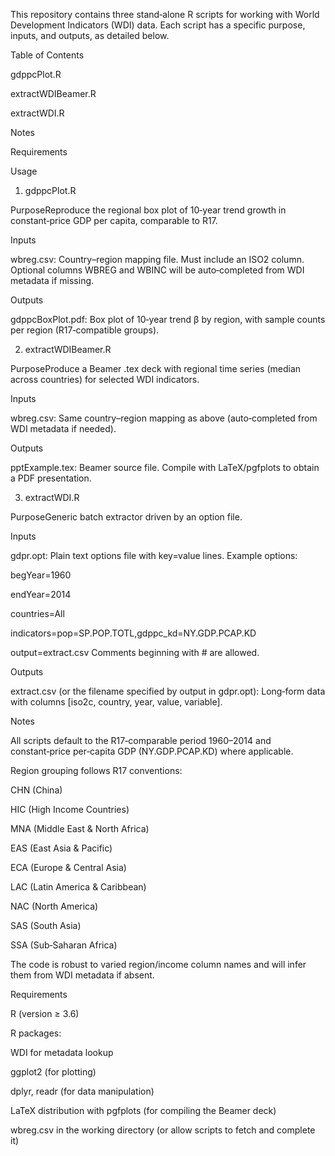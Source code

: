 This repository contains three stand‑alone R scripts for working with World Development Indicators (WDI) data. Each script has a specific purpose, inputs, and outputs, as detailed below.

Table of Contents

gdppcPlot.R

extractWDIBeamer.R

extractWDI.R

Notes

Requirements

Usage

1. gdppcPlot.R

PurposeReproduce the regional box plot of 10‑year trend growth in constant‑price GDP per capita, comparable to R17.

Inputs

wbreg.csv: Country–region mapping file. Must include an ISO2 column. Optional columns WBREG and WBINC will be auto‑completed from WDI metadata if missing.

Outputs

gdppcBoxPlot.pdf: Box plot of 10‑year trend β by region, with sample counts per region (R17‑compatible groups).

2. extractWDIBeamer.R

PurposeProduce a Beamer .tex deck with regional time series (median across countries) for selected WDI indicators.

Inputs

wbreg.csv: Same country–region mapping as above (auto‑completed from WDI metadata if needed).

Outputs

pptExample.tex: Beamer source file. Compile with LaTeX/pgfplots to obtain a PDF presentation.

3. extractWDI.R

PurposeGeneric batch extractor driven by an option file.

Inputs

gdpr.opt: Plain text options file with key=value lines. Example options:

begYear=1960

endYear=2014

countries=All

indicators=pop=SP.POP.TOTL,gdppc_kd=NY.GDP.PCAP.KD

output=extract.csv
Comments beginning with # are allowed.

Outputs

extract.csv (or the filename specified by output in gdpr.opt): Long‑form data with columns [iso2c, country, year, value, variable].

Notes

All scripts default to the R17‑comparable period 1960–2014 and constant‑price per‑capita GDP (NY.GDP.PCAP.KD) where applicable.

Region grouping follows R17 conventions:

CHN (China)

HIC (High Income Countries)

MNA (Middle East & North Africa)

EAS (East Asia & Pacific)

ECA (Europe & Central Asia)

LAC (Latin America & Caribbean)

NAC (North America)

SAS (South Asia)

SSA (Sub‑Saharan Africa)

The code is robust to varied region/income column names and will infer them from WDI metadata if absent.

Requirements

R (version ≥ 3.6)

R packages:

WDI for metadata lookup

ggplot2 (for plotting)

dplyr, readr (for data manipulation)

LaTeX distribution with pgfplots (for compiling the Beamer deck)

wbreg.csv in the working directory (or allow scripts to fetch and complete it)
